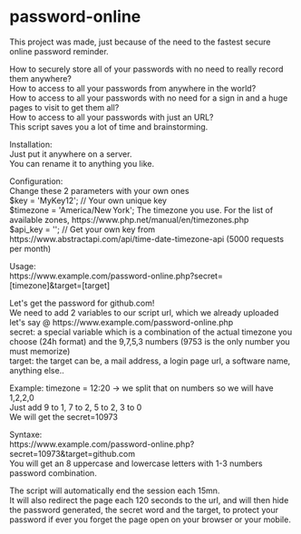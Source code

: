 # password-online
This project was made, just because of the need to the fastest secure online password reminder.<p>
How to securely store all of your passwords with no need to really record them anywhere?<br>
How to access to all your passwords from anywhere in the world?<br>
How to access to all your passwords with no need for a sign in and a huge pages to visit to get them all?<br>
How to access to all your passwords with just an URL?<br>
This script saves you a lot of time and brainstorming.
<p> 
Installation:<br>
Just put it anywhere on a server.<br>
You can rename it to anything you like.
<p>  
Configuration:<br>
Change these 2 parameters with your own ones <br>
$key = 'MyKey12'; // Your own unique key <br>
$timezone = 'America/New York'; The timezone you use. For the list of available zones, https://www.php.net/manual/en/timezones.php<br>
$api_key = ''; // Get your own key from https://www.abstractapi.com/api/time-date-timezone-api (5000 requests per month)
<p>  
Usage:<br>
https://www.example.com/password-online.php?secret=[timezone]&target=[target]
<p> 
Let's get the password for github.com!<br>
We need to add 2 variables to our script url, which we already uploaded let's say @ https://www.example.com/password-online.php<br>
    secret: a special variable which is a combination of the actual timezone you choose (24h format) and the 9,7,5,3 numbers (9753 is the only number you must memorize)<br>
    target: the target can be, a mail address, a login page url, a software name, anything else..
<p> 
Example: timezone = 12:20 -> we split that on numbers so we will have 1,2,2,0<br>
Just add 9 to 1, 7 to 2, 5 to 2, 3 to 0<br>
We will get the secret=10973 
<p> 
Syntaxe:<br>
https://www.example.com/password-online.php?secret=10973&target=github.com<br>
You will get an 8 uppercase and lowercase letters with 1-3 numbers password combination.
<p> 
The script will automatically end the session each 15mn.<br>
It will also redirect the page each 120 seconds to the url, and will then hide the password generated, the secret word and the target, to protect your password if ever you forget the page open on your browser or your mobile.<br> 
